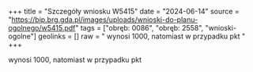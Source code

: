 +++
title = "Szczegóły wniosku W5415"
date = "2024-06-14"
source = "https://bip.brg.gda.pl/images/uploads/wnioski-do-planu-ogolnego/w5415.pdf"
tags = ["obręb: 0086", "obręb: 2558", "wnioski-ogolne"]
geolinks = []
raw = " wynosi 1000, natomiast w przypadku pkt "
+++

 wynosi 1000, natomiast w przypadku pkt 


